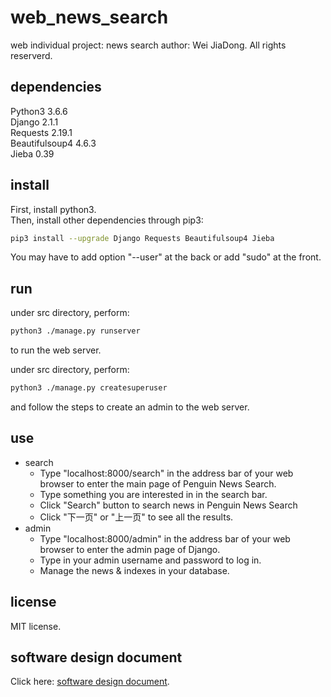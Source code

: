 # web_news_search

web individual project: news search
author: Wei JiaDong. All rights reserverd.

## dependencies

Python3 3.6.6  
Django 2.1.1  
Requests 2.19.1  
Beautifulsoup4 4.6.3  
Jieba 0.39  

## install

First, install python3.  
Then, install other dependencies through pip3:  
```bash
pip3 install --upgrade Django Requests Beautifulsoup4 Jieba
```
You may have to add option "--user" at the back or add "sudo" at the front.  

## run

under src directory, perform:  
```bash
python3 ./manage.py runserver
```
to run the web server.  

under src directory, perform:  
```bash
python3 ./manage.py createsuperuser
```
and follow the steps to create an admin to the web server.

## use

* search
    * Type "localhost:8000/search" in the address bar of your web browser to enter the main page of Penguin News Search.
    * Type something you are interested in in the search bar.
    * Click "Search" button to search news in Penguin News Search
    * Click "下一页" or "上一页" to see all the results.
* admin
    * Type "localhost:8000/admin" in the address bar of your web browser to enter the admin page of Django.
    * Type in your admin username and password to log in.
    * Manage the news & indexes in your database.

## license

MIT license.

## software design document

Click here: [software design document](./docs/software_design_document.md).
